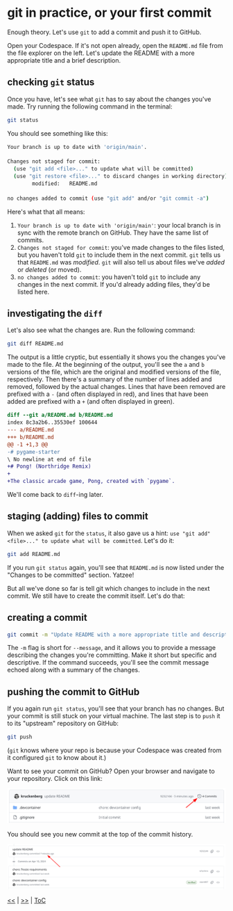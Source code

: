 # git in practice, or your first commit

Enough theory. Let's use `git` to add a commit and push it to GitHub.

Open your Codespace. If it's not open already, open the `README.md` file from
the file explorer on the left. Let's update the README with a more appropriate
title and a brief description.

## checking `git` status

Once you have, let's see what `git` has to say about the changes you've made.
Try running the following command in the terminal:

```bash
git status
```

You should see something like this:

```bash
Your branch is up to date with 'origin/main'.

Changes not staged for commit:
  (use "git add <file>..." to update what will be committed)
  (use "git restore <file>..." to discard changes in working directory)
        modified:   README.md

no changes added to commit (use "git add" and/or "git commit -a")
```

Here's what that all means:

1. `Your branch is up to date with 'origin/main'`: your local branch is in sync
   with the remote branch on GitHub. They have the same list of commits.
2. `Changes not staged for commit`: you've made changes to the files listed,
   but you haven't told `git` to include them in the next commit. `git` tells us
   that `README.md` was _modified_. `git` will also tell us about files we've
   _added_ or _deleted_ (or moved).
3. `no changes added to commit`: you haven't told `git` to include any changes
   in the next commit. If you'd already adding files, they'd be listed here.

## investigating the `diff`

Let's also see what the changes are. Run the following command:

```bash
git diff README.md
```

The output is a little cryptic, but essentially it shows you the changes you've
made to the file. At the beginning of the output, you'll see the `a` and `b` versions
of the file, which are the original and modified versions of the file, respectively.
Then there's a summary of the number of lines added and removed, followed by the
actual changes. Lines that have been removed are prefixed with a `-` (and often
displayed in red), and lines that have been added are prefixed with a `+` (and
often displayed in green).

```diff
diff --git a/README.md b/README.md
index 8c3a2b6..35530ef 100644
--- a/README.md
+++ b/README.md
@@ -1 +1,3 @@
-# pygame-starter
\ No newline at end of file
+# Pong! (Northridge Remix)
+
+The classic arcade game, Pong, created with `pygame`.
```

We'll come back to `diff`-ing later.

## staging (adding) files to commit

When we asked `git` for the `status`, it also gave us a hint: `use "git add"
<file>..." to update what will be committed`. Let's do it:

```bash
git add README.md
```

If you run `git status` again, you'll see that `README.md` is now listed under
the "Changes to be committed" section. Yatzee!

But all we've done so far is tell git which changes to include in the next
commit. We still have to create the commit itself. Let's do that:

## creating a commit

```bash
git commit -m "Update README with a more appropriate title and description"
```

The `-m` flag is short for `--message`, and it allows you to provide a message
describing the changes you're committing. Make it short but specific and
descriptive. If the command succeeds, you'll see the commit message echoed along
with a summary of the changes.

## pushing the commit to GitHub

If you again run `git status`, you'll see that your branch has no changes. But
your commit is still stuck on your virtual machine. The last step is to `push`
it to its "upstream" repository on GitHub:

```bash
git push
```

(`git` knows where your repo is because your Codespace was created from it
configured `git` to know about it.)

Want to see your commit on GitHub? Open your browser and navigate to your
repository. Click on this link:

![commit history link](../images/commits_link.png)

You should see you new commit at the top of the commit history.

![commit history](../images/commit_history.png)

[<<](guide_009.md) | [>>](guide_011.md) | [ToC](toc.md)

